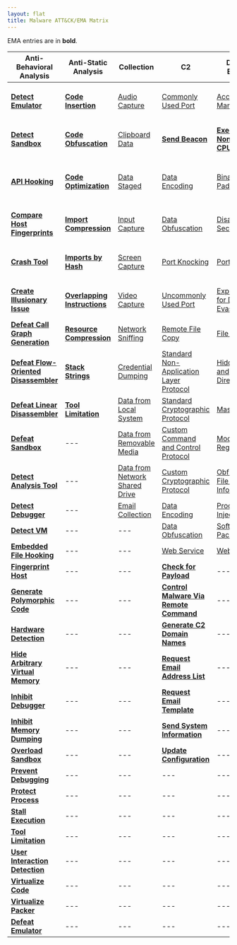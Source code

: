 ```yaml
---
layout: flat
title: Malware ATT&CK/EMA Matrix
---
```


EMA entries are in **bold**.

|Anti-Behavioral Analysis|Anti-Static Analysis|Collection|C2|Defense Evasion|Destruction|Discovery|Execution|Exfiltration|Fraud|Lateral Movement|Persistence|Privilege Escalation|
|------------------------|--------------------|----------|--|---------------|-----------|---------|---------|------------|-----|----------------|-----------|--------------------|
|[**Detect Emulator**](https://collaborate.mitre.org/ema/index.php/Ema-1265)|[**Code Insertion**](https://collaborate.mitre.org/ema/index.php/Ema-1008)|[Audio Capture](https://attack.mitre.org/wiki/Technique/T1123)|[Commonly Used Port](https://attack.mitre.org/wiki/Technique/T1043)|[Access Token Manipulation](https://attack.mitre.org/wiki/Technique/T1134)|[**Consume System Resources**](https://collaborate.mitre.org/ema/index.php/Ema-1177)|[Account Discovery](https://attack.mitre.org/wiki/Technique/T1087)|[Execution through API](https://attack.mitre.org/wiki/Technique/T1106)|[Data Compressed](https://attack.mitre.org/wiki/Technique/T1002)|[**Access Premium Service**](https://collaborate.mitre.org/ema/index.php/Ema-1178)|[Remote File Copy](https://attack.mitre.org/wiki/Technique/T1105)|[Hooking](https://attack.mitre.org/wiki/Technique/T1179)|[Explotation for Privilege Escalation](https://attack.mitre.org/wiki/Technique/T1068)|
|[**Detect Sandbox**](https://collaborate.mitre.org/ema/index.php/Ema-1233)|[**Code Obfuscation**](https://collaborate.mitre.org/ema/index.php/Ema-1004)|[Clipboard Data](https://attack.mitre.org/wiki/Technique/T1115)|[**Send Beacon**](https://collaborate.mitre.org/ema/index.php/Ema-1237)|[**Execute Non-main CPU Code**](https://collaborate.mitre.org/ema/index.php/Ema-1221)|[**Denial of Service**](https://collaborate.mitre.org/ema/index.php/Ema-1175)|[File and Directory Discovery](https://attack.mitre.org/wiki/Technique/T1083)|[Execution through Module Load](https://attack.mitre.org/wiki/Technique/T1129)|[Data Encrypted](https://attack.mitre.org/wiki/Technique/T1022)|[**Click Fraud**](https://collaborate.mitre.org/ema/index.php/Ema-1179)|[Exploitation of Remote Services](https://attack.mitre.org/wiki/Technique/T1210)|[Modify Existing Service](https://attack.mitre.org/wiki/Technique/T1031)|[Hooking](https://attack.mitre.org/wiki/Technique/T1179)|
|[**API Hooking**](https://collaborate.mitre.org/ema/index.php/Ema-1035)|[**Code Optimization**](https://collaborate.mitre.org/ema/index.php/Ema-1037)|[Data Staged](https://attack.mitre.org/wiki/Technique/T1074)|[Data Encoding](https://attack.mitre.org/wiki/Technique/T1132)|[Binary Padding](https://attack.mitre.org/wiki/Technique/T1009)|[**Destroy Hardware**](https://collaborate.mitre.org/ema/index.php/Ema-1196)|[Peripheral Device Discovery](https://attack.mitre.org/wiki/Technique/T1120)|[PowerShell](https://attack.mitre.org/wiki/Technique/T1086)|[Exfiltration Over Command and Control Channel](https://attack.mitre.org/wiki/Technique/T1041)|---|[**Autonomous Remote Infection**](https://collaborate.mitre.org/ema/index.php/Ema-1216)|[New Service](https://attack.mitre.org/wiki/Technique/T1050)|[Process Injection](https://attack.mitre.org/wiki/Technique/T1055)|
|[**Compare Host Fingerprints**](https://collaborate.mitre.org/ema/index.php/Ema-1120)|[**Import Compression**](https://collaborate.mitre.org/ema/index.php/Ema-1030)|[Input Capture](https://attack.mitre.org/wiki/Technique/T1056)|[Data Obfuscation](https://attack.mitre.org/wiki/Technique/T1001)|[Disabling Security Tools](https://attack.mitre.org/wiki/Technique/T1089)|[**Encrypt Files**](https://collaborate.mitre.org/ema/index.php/Ema-1122)|[Process Discovery](https://attack.mitre.org/wiki/Technique/T1057)|[Scripting](https://attack.mitre.org/wiki/Technique/T1064)|[Exfiltration Over Alternative Protocol](https://attack.mitre.org/wiki/Technique/T1048)|---|---|[Registry Run Keys / Start Folder](https://attack.mitre.org/wiki/Technique/T1060)|[Scheduled Task](https://attack.mitre.org/wiki/Technique/T1053)|
|[**Crash Tool**](https://collaborate.mitre.org/ema/index.php/Ema-1049)|[**Imports by Hash**](https://collaborate.mitre.org/ema/index.php/Ema-1036)|[Screen Capture](https://attack.mitre.org/wiki/Technique/T1113)|[Port Knocking](https://attack.mitre.org/wiki/Technique/T1205)|[Port Knocking](https://attack.mitre.org/wiki/Technique/T1205)|[**Erase Data**](https://collaborate.mitre.org/ema/index.php/Ema-1195)|[Query Registry](https://attack.mitre.org/wiki/Technique/T1012)|[Command-Line Interface](https://attack.mitre.org/wiki/Technique/T1059)|[Exfiltration Over Other Network Medium](https://attack.mitre.org/wiki/Technique/T1011)|---|---|[Port Knocking](https://attack.mitre.org/wiki/Technique/T1205)|---|
|[**Create Illusionary Issue**](https://collaborate.mitre.org/ema/index.php/Ema-1031)|[**Overlapping Instructions**](https://collaborate.mitre.org/ema/index.php/Ema-1038)|[Video Capture](https://attack.mitre.org/wiki/Technique/T1125)|[Uncommonly Used Port](https://attack.mitre.org/wiki/Technique/T1065)|[Exploitation for Defense Evasion](https://attack.mitre.org/wiki/Technique/T1211)|[**Manipulate File System Data**](https://collaborate.mitre.org/ema/index.php/Ema-1127)|[Security Software Discovery](https://attack.mitre.org/wiki/Technique/T1063)|[Rundll32](https://attack.mitre.org/wiki/Technique/T1085)|[Exfiltration Over Physical Medium](https://attack.mitre.org/wiki/Technique/T1052)|---|---|[Timestomp](https://attack.mitre.org/wiki/Technique/T1099)|---|
|[**Defeat Call Graph Generation**](https://collaborate.mitre.org/ema/index.php/Ema-1228)|[**Resource Compression**](https://collaborate.mitre.org/ema/index.php/Ema-1039)|[Network Sniffing](https://attack.mitre.org/wiki/Technique/T1040)|[Remote File Copy](https://attack.mitre.org/wiki/Technique/T1105)|[File Deletion](https://attack.mitre.org/wiki/Technique/T1107)|[**Manipulate Network Traffic**](https://collaborate.mitre.org/ema/index.php/Ema-1126)|[System Information Discovery](https://attack.mitre.org/wiki/Technique/T1082)|[Scheduled Task](https://attack.mitre.org/wiki/Technique/T1053)|[Automated Exfiltration](https://attack.mitre.org/wiki/Technique/T1020)|---|---|[Scheduled Task](https://attack.mitre.org/wiki/Technique/T1053)|---|
|[**Defeat Flow-Oriented Disassembler**](https://collaborate.mitre.org/ema/index.php/Ema-1227)|[**Stack Strings**](https://collaborate.mitre.org/ema/index.php/Ema-1044)|[Credential Dumping](https://attack.mitre.org/wiki/Technique/T1003)|[Standard Non-Application Layer Protocol](https://attack.mitre.org/wiki/Technique/T1095)|[Hidden File and Directories](https://attack.mitre.org/wiki/Technique/T1158)|---|[System Time Discovery](https://attack.mitre.org/wiki/Technique/T1124)|---|---|---|---|[Hidden File and Directories](https://attack.mitre.org/wiki/Technique/T1158)|---|
|[**Defeat Linear Disassembler**](https://collaborate.mitre.org/ema/index.php/Ema-1229)|[**Tool Limitation**](https://collaborate.mitre.org/ema/index.php/Ema-1050)|[Data from Local System](https://attack.mitre.org/wiki/Technique/T1005)|[Standard Cryptographic Protocol](https://attack.mitre.org/wiki/Technique/T1032)|[Masquerading](https://attack.mitre.org/wiki/Technique/T1036)|---|[System Owner/User Discovery](https://attack.mitre.org/wiki/Technique/T1033)|---|---|---|---|[**Persist After OS Changes**](https://collaborate.mitre.org/ema/index.php/Ema-1208)|---|
|[**Defeat Sandbox**](https://collaborate.mitre.org/ema/index.php/Ema-1027)|---|[Data from Removable Media](https://attack.mitre.org/wiki/Technique/T1025)|[Custom Command and Control Protocol](https://attack.mitre.org/wiki/Technique/T1094)|[Modify Registry](https://attack.mitre.org/wiki/Technique/T1112)|---|[System Network Configuration Discovery](https://attack.mitre.org/wiki/Technique/T1016)|---|---|---|---|[**Persist After System Reboot**](https://collaborate.mitre.org/ema/index.php/Ema-1209)|---|
|[**Detect Analysis Tool**](https://collaborate.mitre.org/ema/index.php/Ema-1005)|---|[Data from Network Shared Drive](https://attack.mitre.org/wiki/Technique/T1039)|[Custom Cryptographic Protocol](https://attack.mitre.org/wiki/Technique/T1024)|[Obfuscated File or Information](https://attack.mitre.org/wiki/Technique/T1027)|---|---|---|---|---|---|[**Re-instantiate Self**](https://collaborate.mitre.org/ema/index.php/Ema-1212)|---|
|[**Detect Debugger**](https://collaborate.mitre.org/ema/index.php/Ema-1253)|---|[Email Collection](https://attack.mitre.org/wiki/Technique/T1114)|[Data Encoding](https://attack.mitre.org/wiki/Technique/T1132)|[Process Injection](https://attack.mitre.org/wiki/Technique/T1055)|---|---|---|---|---|---|---|---|
|[**Detect VM**](https://collaborate.mitre.org/ema/index.php/Ema-1239)|---|---|[Data Obfuscation](https://attack.mitre.org/wiki/Technique/T1001)|[Software Packing](https://attack.mitre.org/wiki/Technique/T1045)|---|---|---|---|---|---|---|---|
|[**Embedded File Hooking**](https://collaborate.mitre.org/ema/index.php/Ema-1048)|---|---|[Web Service](https://attack.mitre.org/wiki/Technique/T1102)|[Web Service](https://attack.mitre.org/wiki/Technique/T1102)|---|---|---|---|---|---|---|---|
|[**Fingerprint Host**](https://collaborate.mitre.org/ema/index.php/Ema-1121)|---|---|[**Check for Payload**](https://collaborate.mitre.org/ema/index.php/Ema-1236)|---|---|---|---|---|---|---|---|---|
|[**Generate Polymorphic Code**](https://collaborate.mitre.org/ema/index.php/Ema-1032)|---|---|[**Control Malware Via Remote Command**](https://collaborate.mitre.org/ema/index.php/Ema-1241)|---|---|---|---|---|---|---|---|---|
|[**Hardware Detection**](https://collaborate.mitre.org/ema/index.php/Ema-1022)|---|---|[**Generate C2 Domain Names**](https://collaborate.mitre.org/ema/index.php/Ema-1244)|---|---|---|---|---|---|---|---|---|
|[**Hide Arbitrary Virtual Memory**](https://collaborate.mitre.org/ema/index.php/Ema-1172)|---|---|[**Request Email Address List**](https://collaborate.mitre.org/ema/index.php/Ema-1123)|---|---|---|---|---|---|---|---|---|
|[**Inhibit Debugger**](https://collaborate.mitre.org/ema/index.php/Ema-1024)|---|---|[**Request Email Template**](https://collaborate.mitre.org/ema/index.php/Ema-1124)|---|---|---|---|---|---|---|---|---|
|[**Inhibit Memory Dumping**](https://collaborate.mitre.org/ema/index.php/Ema-1173)|---|---|[**Send System Information**](https://collaborate.mitre.org/ema/index.php/Ema-1238)|---|---|---|---|---|---|---|---|---|
|[**Overload Sandbox**](https://collaborate.mitre.org/ema/index.php/Ema-1235)|---|---|[**Update Configuration**](https://collaborate.mitre.org/ema/index.php/Ema-1240)|---|---|---|---|---|---|---|---|---|
|[**Prevent Debugging**](https://collaborate.mitre.org/ema/index.php/Ema-1230)|---|---|---|---|---|---|---|---|---|---|---|---|
|[**Protect Process**](https://collaborate.mitre.org/ema/index.php/Ema-1034)|---|---|---|---|---|---|---|---|---|---|---|---|
|[**Stall Execution**](https://collaborate.mitre.org/ema/index.php/Ema-1013)|---|---|---|---|---|---|---|---|---|---|---|---|
|[**Tool Limitation**](https://collaborate.mitre.org/ema/index.php/Ema-1050)|---|---|---|---|---|---|---|---|---|---|---|---|
|[**User Interaction Detection**](https://collaborate.mitre.org/ema/index.php/Ema-1021)|---|---|---|---|---|---|---|---|---|---|---|---|
|[**Virtualize Code**](https://collaborate.mitre.org/ema/index.php/Ema-1046)|---|---|---|---|---|---|---|---|---|---|---|---|
|[**Virtualize Packer**](https://collaborate.mitre.org/ema/index.php/Ema-1047)|---|---|---|---|---|---|---|---|---|---|---|---|
|[**Defeat Emulator**](https://collaborate.mitre.org/ema/index.php/Ema-1268)|---|---|---|---|---|---|---|---|---|---|---|---|
